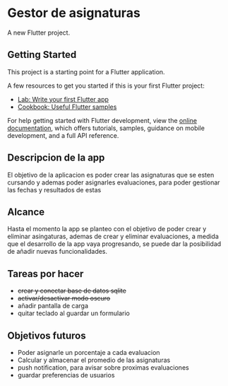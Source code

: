 # Gestor de asignaturas

A new Flutter project.

## Getting Started

This project is a starting point for a Flutter application.

A few resources to get you started if this is your first Flutter project:

- [Lab: Write your first Flutter app](https://docs.flutter.dev/get-started/codelab)
- [Cookbook: Useful Flutter samples](https://docs.flutter.dev/cookbook)

For help getting started with Flutter development, view the
[online documentation](https://docs.flutter.dev/), which offers tutorials,
samples, guidance on mobile development, and a full API reference.


## Descripcion de la app

El objetivo de la aplicacion es poder crear las asignaturas que se esten cursando y ademas
poder asignarles evaluaciones, para poder gestionar las fechas y resultados de estas

## Alcance

Hasta el momento la app se planteo con el objetivo de poder crear y eliminar asingaturas, ademas de
crear y eliminar evaluaciones, a medida que el desarrollo de la app vaya progresando, se puede dar
la posibilidad de añadir nuevas funcionalidades.

## Tareas por hacer

 * ~~crear y conectar base de datos sqlite~~
 * ~~activar/desactivar modo oscuro~~
 * añadir pantalla de carga
 * quitar teclado al guardar un formulario

 ## Objetivos futuros

 * Poder asignarle un porcentaje a cada evaluacion
 * Calcular y almacenar el promedio de las asignaturas
 * push notification, para avisar sobre proximas evaluaciones
 * guardar preferencias de usuarios
